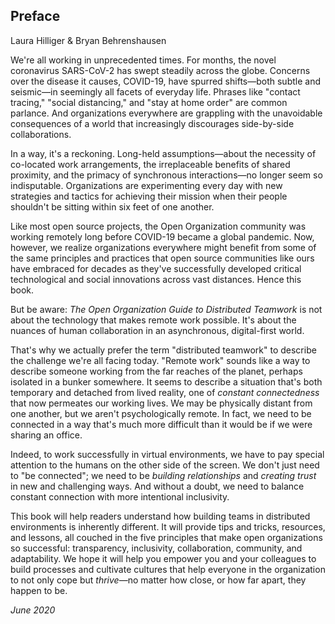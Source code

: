 ## Preface
Laura Hilliger & Bryan Behrenshausen

We're all working in unprecedented times. For months, the novel coronavirus SARS-CoV-2 has swept steadily across the globe. Concerns over the disease it causes, COVID-19, have spurred shifts—both subtle and seismic—in seemingly all facets of everyday life. Phrases like "contact tracing," "social distancing," and "stay at home order" are common parlance. And organizations everywhere are grappling with the unavoidable consequences of a world that increasingly discourages side-by-side collaborations.

In a way, it's a reckoning. Long-held assumptions—about the necessity of co-located work arrangements, the irreplaceable benefits of shared proximity, and the primacy of synchronous interactions—no longer seem so indisputable. Organizations are experimenting every day with new strategies and tactics for achieving their mission when their people shouldn't be sitting within six feet of one another.

Like most open source projects, the Open Organization community was working remotely long before COVID-19 became a global pandemic. Now, however, we realize organizations everywhere might benefit from some of the same principles and practices that open source communities like ours have embraced for decades as they've successfully developed critical technological and social innovations across vast distances. Hence this book.

But be aware: *The Open Organization Guide to Distributed Teamwork* is not about the technology that makes remote work possible. It's about the nuances of human collaboration in an asynchronous, digital-first world.

That's why we actually prefer the term "distributed teamwork" to describe the challenge we're all facing today. "Remote work" sounds like a way to describe someone working from the far reaches of the planet, perhaps isolated in a bunker somewhere. It seems to describe a situation that's both temporary and detached from lived reality, one of *constant connectedness* that now permeates our working lives. We may be physically distant from one another, but we aren't psychologically remote. In fact, we need to be connected in a way that's much more difficult than it would be if we were sharing an office.

Indeed, to work successfully in virtual environments, we have to pay special attention to the humans on the other side of the screen. We don't just need to "be connected"; we need to be *building relationships* and *creating trust* in new and challenging ways. And without a doubt, we need to balance constant connection with more intentional inclusivity.

This book will help readers understand how building teams in distributed environments is inherently different. It will provide tips and tricks, resources, and lessons, all couched in the five principles that make open organizations so successful: transparency, inclusivity, collaboration, community, and adaptability. We hope it will help you empower you and your colleagues to build processes and cultivate cultures that help everyone in the organization to not only cope but *thrive*—no matter how close, or how far apart, they happen to be.

_June 2020_
